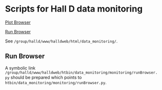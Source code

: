 # Scripts for Hall D data monitoring

[Plot Browser](https://halldweb.jlab.org/data_monitoring/Plot_Browser.html)

[Run Browser](https://halldweb.jlab.org/cgi-bin/data_monitoring/monitoring/runBrowser.py)

See `/group/halld/www/halldweb/html/data_monitoring/`.


## Run Browser

A symbolic link `/group/halld/www/halldweb/htbin/data_monitoring/monitoring/runBrowser.py` should be prepared which points to `htbin/data_monitoring/monitoring/runBrowser.py`.
